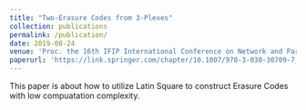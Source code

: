 ```yaml
---
title: "Two-Erasure Codes from 3-Plexes"
collection: publications
permalink: /publication/
date: 2019-08-24
venue: 'Proc. the 16th IFIP International Conference on Network and Parallel Computing (NPC)'
paperurl: 'https://link.springer.com/chapter/10.1007/978-3-030-30709-7_21'
---
```

This paper is about how to utilize Latin Square to construct Erasure Codes with low compuatation complexity.
